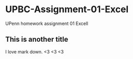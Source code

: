 # UPBC-Assignment-01-Excel
UPenn homework assignment 01 Excell

## This is another title
I love mark down. <3 <3 <3
